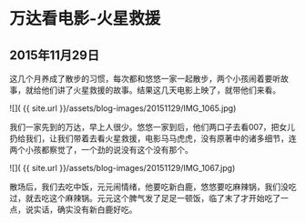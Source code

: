 万达看电影-火星救援
=======================
2015年11月29日
-----------------------
这几个月养成了散步的习惯，每次都和悠悠一家一起散步，两个小孩闹着要听故事，就给他们讲了火星救援的故事。结果这几天电影上映了，就带他们来看。

![]( {{ site.url }}/assets/blog-images/20151129/IMG_1065.jpg)

我们一家先到的万达，早上人很少。悠悠一家到后，他们两口子去看007，把女儿扔给我们，让我们带着去看火星救援，电影马马虎虎，没有原著中的诸多细节，连两个小孩都察觉了，一个劲的说没有这个没有那个。

![]( {{ site.url }}/assets/blog-images/20151129/IMG_1067.jpg)

散场后，我们去吃中饭，元元闹情绪，他要吃新白鹿，悠悠要吃麻辣锅，我们没吃过，就去吃这个麻辣锅。元元这个脾气发了足足一顿饭，临了末了才开始吃了一点，说实话，确实没有新白鹿好吃。
